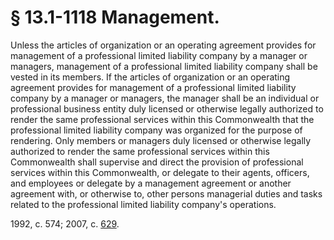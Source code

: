 # § 13.1-1118 Management.

<p>Unless the articles of organization or an operating agreement provides for management of a professional limited liability company by a manager or managers, management of a professional limited liability company shall be vested in its members. If the articles of organization or an operating agreement provides for management of a professional limited liability company by a manager or managers, the manager shall be an individual or professional business entity duly licensed or otherwise legally authorized to render the same professional services within this Commonwealth that the professional limited liability company was organized for the purpose of rendering. Only members or managers duly licensed or otherwise legally authorized to render the same professional services within this Commonwealth shall supervise and direct the provision of professional services within this Commonwealth, or delegate to their agents, officers, and employees or delegate by a management agreement or another agreement with, or otherwise to, other persons managerial duties and tasks related to the professional limited liability company's operations.</p><p>1992, c. 574; 2007, c. <a href='http://lis.virginia.gov/cgi-bin/legp604.exe?071+ful+CHAP0629'>629</a>.</p>